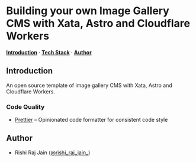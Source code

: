<!-- <a href="https://upstash.com/blog/realtime-notifications">
<img alt="Custom Content AI Chatbot built with LangChain, Upstash and Next.js" src="https://upstash.com/blog/realtime-notifications/opengraph-image">
</a> -->

# Building your own Image Gallery CMS with Xata, Astro and Cloudflare Workers
    
<a href="#introduction"><strong>Introduction</strong></a> · <a href="#tech-stack"><strong>Tech Stack</strong></a> · <a href="#author"><strong>Author</strong></a>
<br/>

## Introduction

An open source template of image gallery CMS with Xata, Astro and Cloudflare Workers.

### Code Quality

- [Prettier](https://prettier.io/) – Opinionated code formatter for consistent code style

## Author

- Rishi Raj Jain ([@rishi_raj_jain_](https://twitter.com/rishi_raj_jain_))
